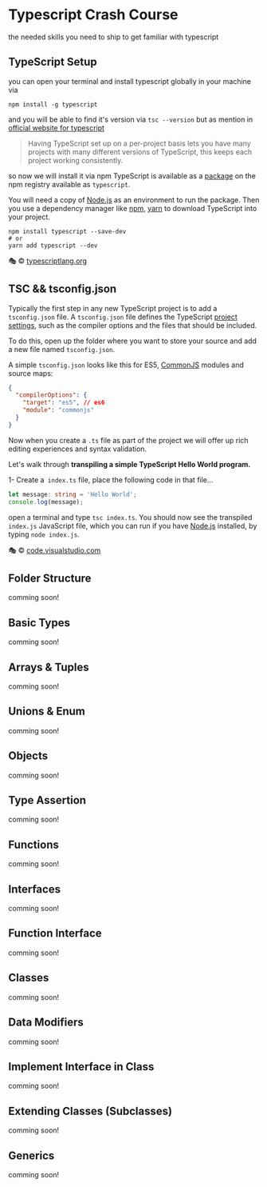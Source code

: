 # Typescript Crash Course
the needed skills you need to ship to get familiar with typescript 

## TypeScript Setup

you can open your terminal and install typescript globally in your machine via 
```shell
npm install -g typescript
```
and you will be able to find it's version via `tsc --version` but as mention in [official website for 
typescript](https://www.typescriptlang.org/download) 

> Having TypeScript set up on a per-project basis lets you have many projects with many different versions of TypeScript, this keeps each project working consistently.

so now we will install it via npm TypeScript is available as a [package](https://www.npmjs.com/package/typescript) on the npm registry available as `typescript`.

You will need a copy of [Node.js](https://nodejs.org/en/) as an environment to run the package. Then you use a dependency manager like [npm](https://www.npmjs.com/), [yarn](https://yarnpkg.com/) to download TypeScript into your project.

```shell
npm install typescript --save-dev
# or 
yarn add typescript --dev
```

🎭 © [typescriptlang.org](https://www.typescriptlang.org/download)

## TSC && tsconfig.json

Typically the first step in any new TypeScript project is to add a `tsconfig.json` file. A `tsconfig.json` file defines the TypeScript [project settings](https://www.typescriptlang.org/docs/handbook/tsconfig-json.html), such as the compiler options and the files that should be included. 

To do this, open up the folder where you want to store your source and add a new file named `tsconfig.json`.

A simple `tsconfig.json` looks like this for ES5, [CommonJS](http://www.commonjs.org/specs/modules/1.0) modules and source maps:

```json 
{
  "compilerOptions": {
    "target": "es5", // es6
    "module": "commonjs"
  }
}
```
Now when you create a `.ts` file as part of the project we will offer up rich editing experiences and syntax validation.

Let's walk through **transpiling a simple TypeScript Hello World program.**  

1- Create a` index.ts` file, place the following code in that file...

```ts 
let message: string = 'Hello World';
console.log(message);
```

open a terminal and type `tsc index.ts`. You should now see the transpiled `index.js` JavaScript file, which you can run if you have [Node.js](https://nodejs.org/) installed, by typing `node index.js`.

🎭 © [code.visualstudio.com](https://code.visualstudio.com/docs/typescript/typescript-compiling)

## Folder Structure

comming soon!

## Basic Types

comming soon!

## Arrays & Tuples

comming soon!

## Unions & Enum

comming soon!

## Objects

comming soon!

## Type Assertion

comming soon!

## Functions

comming soon!

## Interfaces

comming soon!

## Function Interface

comming soon!

## Classes

comming soon!

## Data Modifiers

comming soon!

## Implement Interface in Class

comming soon!

## Extending Classes (Subclasses)

comming soon!

## Generics

comming soon!
